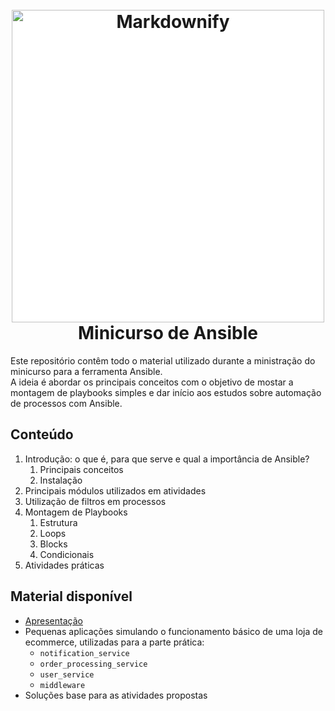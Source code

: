 <h1 align="center">
  <br>
    <img src="./ansible-logo.png" style="background-color: #ffffff" alt="Markdownify" width="500">
  <br>
  Minicurso de Ansible
  <br>
</h1>

Este repositório contêm todo o material utilizado durante a ministração do minicurso para a ferramenta Ansible.  
A ideia é abordar os principais conceitos com o objetivo de mostar a montagem de playbooks simples e dar início aos estudos sobre automação de processos com Ansible.  

## Conteúdo

1. Introdução: o que é, para que serve e qual a importância de Ansible?
   1. Principais conceitos
   2. Instalação
2. Principais módulos utilizados em atividades
3. Utilização de filtros em processos
4. Montagem de Playbooks
   1. Estrutura
   2. Loops
   3. Blocks
   4. Condicionais
5. Atividades práticas

## Material disponível

- [Apresentação](./Minicurso%20de%20Ansible.pdf)
- Pequenas aplicações simulando o funcionamento básico de uma loja de ecommerce, utilizadas para a parte prática:
  - `notification_service`
  - `order_processing_service`
  - `user_service`
  - `middleware`
- Soluções base para as atividades propostas
